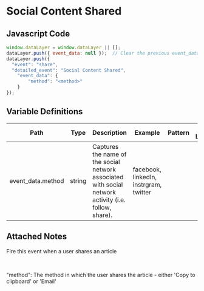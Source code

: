 # Social Content Shared

### 

## Javascript Code
```js
window.dataLayer = window.dataLayer || [];
dataLayer.push({ event_data: null });  // Clear the previous event_data object.
dataLayer.push({
  "event": "share",
  "detailed_event": "Social Content Shared",
    "event_data": {
        "method": "<method>"
    }
});
```

## Variable Definitions

|Path|Type|Description|Example|Pattern|Min Length|Max Length|Minimum|Maximum|Multiple Of|
| --- | --- | --- | --- | --- | --- | --- | --- | --- | --- |
|event_data.method|string|Captures the name of the social network associated with social network activity \(i.e. follow, share\).|facebook, linkedIn, instrgram, twitter|||||||

## Attached Notes

<p>Fire this event when a user shares an article&nbsp;</p>
<p>&nbsp;</p>
<p>"method": The method in which the user shares the article - either 'Copy to clipboard' or 'Email'</p>
